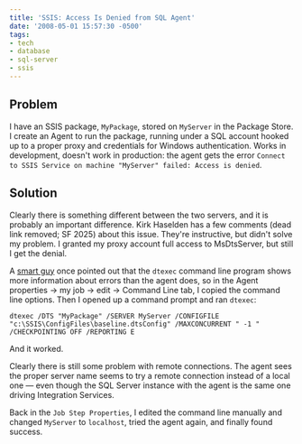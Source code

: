 ```yaml
---
title: 'SSIS: Access Is Denied from SQL Agent'
date: '2008-05-01 15:57:30 -0500'
tags:
- tech
- database
- sql-server
- ssis
---
```


## Problem

I have an SSIS package, `MyPackage`, stored on `MyServer` in the
Package Store. I create an Agent to run the package, running under a SQL account
hooked up to a proper proxy and credentials for Windows authentication. Works in
development, doesn't work in production: the agent gets the error `Connect to
SSIS Service on machine "MyServer" failed: Access is denied`.

<!-- truncate -->

## Solution

Clearly there is something different between the two servers, and
it is probably an important difference. Kirk Haselden has  a
few comments (dead link removed; SF 2025) about this issue. They're instructive, but didn't solve my
problem. I granted my proxy account full access to MsDtsServer, but still I get
the denial.

A [smart guy](https://jasonstrate.com/) once pointed
out that the `dtexec` command line program shows more information about errors
than the agent does, so in the Agent properties &rarr; my job &rarr; edit &rarr;
Command Line tab, I copied the command line options. Then I opened up a command
prompt and ran `dtexec`:

```none
dtexec /DTS "MyPackage" /SERVER MyServer /CONFIGFILE "c:\SSIS\ConfigFiles\baseline.dtsConfig" /MAXCONCURRENT " -1 " /CHECKPOINTING OFF /REPORTING E
```

And it worked.

Clearly there is still some problem with remote connections. The agent sees the
proper server name seems to try a remote connection instead of a local one
&mdash; even though the SQL Server instance with the agent is the same one
driving Integration Services.

Back in the `Job Step Properties`, I edited the command line manually and
changed `MyServer` to `localhost`, tried the agent again, and finally found
success.
